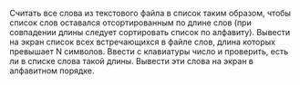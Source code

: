   Считать все слова из текстового файла в список таким образом, чтобы список слов оставался отсортированным по длине слов (при совпадении длины следует сортировать список по алфавиту). Вывести на экран список всех встречающихся в файле слов, длина которых превышает N символов. Ввести с клавиатуры число и проверить, есть ли в списке слова такой длины. Вывести эти слова на экран в алфавитном порядке.
